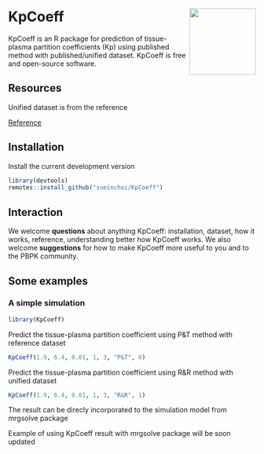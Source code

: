 
# KpCoeff <img align="right" src = "man/figures/mrgsolve_sticker_812418_1.png" width="135px">

KpCoeff is an R package for prediction of tissue-plasma partition coefficients (Kp) using published method with published/unified dataset. KpCoeff is free and open-source software.

## Resources

Unified dataset is from the reference 

[Reference](https://doi.org/10.1124/dmd.120.090498)

## Installation

Install the current development version

``` r
library(devtools)
remotes::install_github("sueinchoi/KpCoeff")

```


## Interaction

We welcome **questions** about anything KpCoeff: installation, dataset, how it works, reference, understanding better how KpCoeff works. We also
welcome **suggestions** for how to make KpCoeff more useful to you and
to the PBPK community.


## Some examples

### A simple simulation

``` r
library(KpCoeff)
```

Predict the tissue-plasma partition coefficient using P&T method with reference dataset

``` r
KpCoeff(1.9, 6.4, 0.01, 1, 3, "P&T", 0)
```

Predict the tissue-plasma partition coefficient using R&R method with unified dataset


``` r
KpCoeff(1.9, 6.4, 0.01, 1, 3, "R&R", 1)

```

The result can be direcly incorporated to the simulation model from mrgsolve package

Example of using KpCoeff result with mrgsolve package will be soon updated